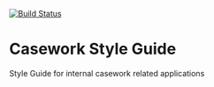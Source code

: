 [![Build Status](https://travis-ci.org/LandRegistry/casework-style-guide.svg?branch=master)](https://travis-ci.org/LandRegistry/casework-style-guide)

# Casework Style Guide
Style Guide for internal casework related applications
